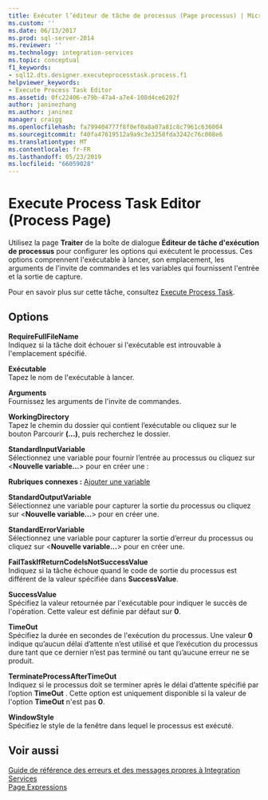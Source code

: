 ```yaml
---
title: Exécuter l’éditeur de tâche de processus (Page processus) | Microsoft Docs
ms.custom: ''
ms.date: 06/13/2017
ms.prod: sql-server-2014
ms.reviewer: ''
ms.technology: integration-services
ms.topic: conceptual
f1_keywords:
- sql12.dts.designer.executeprocesstask.process.f1
helpviewer_keywords:
- Execute Process Task Editor
ms.assetid: 0fc22406-e79b-47a4-a7e4-108d4ce6202f
author: janinezhang
ms.author: janinez
manager: craigg
ms.openlocfilehash: fa799404777f8f0ef0a8a07a81c8c7961c636004
ms.sourcegitcommit: f40fa47619512a9a9c3e3258fda3242c76c008e6
ms.translationtype: MT
ms.contentlocale: fr-FR
ms.lasthandoff: 05/23/2019
ms.locfileid: "66059028"
---
```

# <a name="execute-process-task-editor-process-page"></a>Execute Process Task Editor (Process Page)
  Utilisez la page **Traiter** de la boîte de dialogue **Éditeur de tâche d'exécution de processus** pour configurer les options qui exécutent le processus. Ces options comprennent l'exécutable à lancer, son emplacement, les arguments de l'invite de commandes et les variables qui fournissent l'entrée et la sortie de capture.  
  
 Pour en savoir plus sur cette tâche, consultez [Execute Process Task](control-flow/execute-process-task.md).  
  
## <a name="options"></a>Options  
 **RequireFullFileName**  
 Indiquez si la tâche doit échouer si l'exécutable est introuvable à l'emplacement spécifié.  
  
 **Exécutable**  
 Tapez le nom de l'exécutable à lancer.  
  
 **Arguments**  
 Fournissez les arguments de l'invite de commandes.  
  
 **WorkingDirectory**  
 Tapez le chemin du dossier qui contient l’exécutable ou cliquez sur le bouton Parcourir **(...)**, puis recherchez le dossier.  
  
 **StandardInputVariable**  
 Sélectionnez une variable pour fournir l’entrée au processus ou cliquez sur \<**Nouvelle variable...**> pour en créer une :  
  
 **Rubriques connexes :**  [Ajouter une variable](../../2014/integration-services/add-variable.md)  
  
 **StandardOutputVariable**  
 Sélectionnez une variable pour capturer la sortie du processus ou cliquez sur \<**Nouvelle variable...**> pour en créer une.  
  
 **StandardErrorVariable**  
 Sélectionnez une variable pour capturer la sortie d’erreur du processus ou cliquez sur \<**Nouvelle variable...**> pour en créer une.  
  
 **FailTaskIfReturnCodeIsNotSuccessValue**  
 Indiquez si la tâche échoue quand le code de sortie du processus est différent de la valeur spécifiée dans **SuccessValue**.  
  
 **SuccessValue**  
 Spécifiez la valeur retournée par l'exécutable pour indiquer le succès de l'opération. Cette valeur est définie par défaut sur **0**.  
  
 **TimeOut**  
 Spécifiez la durée en secondes de l'exécution du processus. Une valeur **0** indique qu’aucun délai d’attente n’est utilisé et que l’exécution du processus dure tant que ce dernier n’est pas terminé ou tant qu’aucune erreur ne se produit.  
  
 **TerminateProcessAfterTimeOut**  
 Indiquez si le processus doit se terminer après le délai d’attente spécifié par l’option **TimeOut** . Cette option est uniquement disponible si la valeur de l'option **TimeOut** n'est pas **0**.  
  
 **WindowStyle**  
 Spécifiez le style de la fenêtre dans lequel le processus est exécuté.  
  
## <a name="see-also"></a>Voir aussi  
 [Guide de référence des erreurs et des messages propres à Integration Services](../../2014/integration-services/integration-services-error-and-message-reference.md)   
 [Page Expressions](expressions/expressions-page.md)  
  
  
